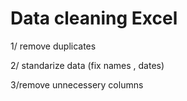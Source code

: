 # Data cleaning Excel
1/ remove duplicates

2/ standarize data 
(fix names , dates)


3/remove unnecessery columns
